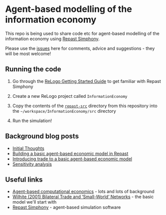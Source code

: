 # Agent-based modelling of the information economy

This repo is being used to share code etc for agent-based modelling of the information economy using [Repast Simphony](http://repast.sourceforge.net/).

Please use the [issues](https://github.com/theodi/abm-information-economy/issues) here for comments, advice and suggestions - they will be most welcome!

## Running the code

1. Go through the [ReLogo Getting Started Guide](http://repast.sourceforge.net/docs/ReLogoGettingStarted.pdf) to get familiar with Repast Simphony

2. Create a new ReLogo project called `InformationEconomy`

3. Copy the contents of the [`repast-src`](https://github.com/theodi/abm-information-economy/tree/master/repast-src) directory from this repository into the `~/workspace/InformationEconomy/src` directory

4. Run the simulation!

## Background blog posts

* [Initial Thoughts](http://www.jenitennison.com/2016/02/09/abm-information-economy.html)
* [Building a basic agent-based economic model in Repast](http://www.jenitennison.com/2016/02/09/basic-abm-repast.html)
* [Introducing trade to a basic agent-based economic model](http://www.jenitennison.com/2016/03/11/adding-trade.html)
* [Sensitivity analysis](http://www.jenitennison.com/2016/04/01/abm-sensitivity-analysis.html)

## Useful links

* [Agent-based computational economics](http://www2.econ.iastate.edu/tesfatsi/ace.htm) - lots and lots of background
* [Wilhite (2001) Bilateral Trade and ‘Small-World’ Networks](http://www.physik-uni-muenchen.de/lehre/vorlesungen/wise_07_08/vorlesung-biophysik-der-systeme/downloads/trade_networks.pdf) - the basic model we'll start with
* [Repast Simphony](http://repast.sourceforge.net/) - agent-based simulation software
